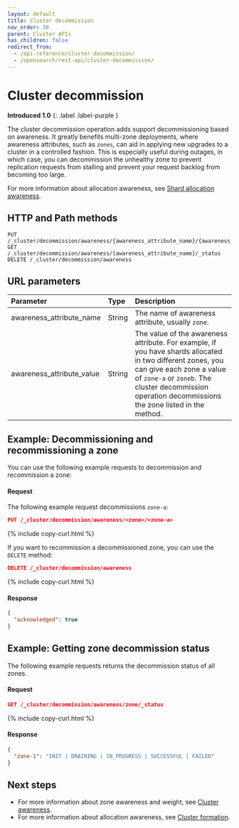 ```yaml
---
layout: default
title: Cluster decommission
nav_order: 30
parent: Cluster APIs
has_children: false
redirect_from:
  - /api-reference/cluster-decommission/
  - /opensearch/rest-api/cluster-decommission/
---
```


# Cluster decommission

**Introduced 1.0**
{: .label .label-purple }

The cluster decommission operation adds support decommissioning based on awareness. It greatly benefits multi-zone deployments, where awareness attributes, such as `zones`, can aid in applying new upgrades to a cluster in a controlled fashion. This is especially useful during outages, in which case, you can decommission the unhealthy zone to prevent replication requests from stalling and prevent your request backlog from becoming too large.

For more information about allocation awareness, see [Shard allocation awareness]({{site.url}}{{site.baseurl}}//opensearch/cluster/#shard-allocation-awareness).

## HTTP and Path methods

```
PUT  /_cluster/decommission/awareness/{awareness_attribute_name}/{awareness_attribute_value}
GET  /_cluster/decommission/awareness/{awareness_attribute_name}/_status
DELETE /_cluster/decommission/awareness
```

## URL parameters

| Parameter                 | Type   | Description                                                                                                                                                                                                                                    |
| :------------------------ | :----- | :--------------------------------------------------------------------------------------------------------------------------------------------------------------------------------------------------------------------------------------------- |
| awareness_attribute_name  | String | The name of awareness attribute, usually `zone`.                                                                                                                                                                                               |
| awareness_attribute_value | String | The value of the awareness attribute. For example, if you have shards allocated in two different zones, you can give each zone a value of `zone-a` or `zoneb`. The cluster decommission operation decommissions the zone listed in the method. |

## Example: Decommissioning and recommissioning a zone

You can use the following example requests to decommission and recommission a zone:

#### Request

The following example request decommissions `zone-a`:

```json
PUT /_cluster/decommission/awareness/<zone>/<zone-a>
```

{% include copy-curl.html %}

If you want to recommission a decommissioned zone, you can use the `DELETE` method:

```json
DELETE /_cluster/decommission/awareness
```

{% include copy-curl.html %}

#### Response

```json
{
  "acknowledged": true
}
```

## Example: Getting zone decommission status

The following example requests returns the decommission status of all zones.

#### Request

```json
GET /_cluster/decommission/awareness/zone/_status
```

{% include copy-curl.html %}

#### Response

```json
{
  "zone-1": "INIT | DRAINING | IN_PROGRESS | SUCCESSFUL | FAILED"
}
```

## Next steps

- For more information about zone awareness and weight, see [Cluster awareness]({{site.url}}{{site.baseurl}}/api-reference/cluster-awareness/).
- For more information about allocation awareness, see [Cluster formation]({{site.url}}{{site.baseurl}}/opensearch/cluster/#advanced-step-6-configure-shard-allocation-awareness-or-forced-awareness).
